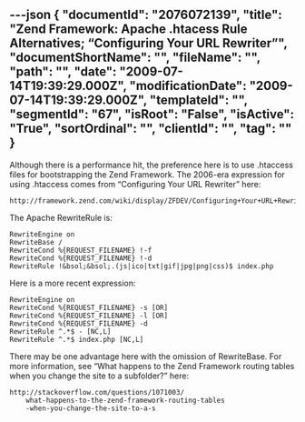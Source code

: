 ---json
{
  "documentId": "2076072139",
  "title": "Zend Framework: Apache .htacess Rule Alternatives; “Configuring Your URL Rewriter”",
  "documentShortName": "",
  "fileName": "",
  "path": "",
  "date": "2009-07-14T19:39:29.000Z",
  "modificationDate": "2009-07-14T19:39:29.000Z",
  "templateId": "",
  "segmentId": "67",
  "isRoot": "False",
  "isActive": "True",
  "sortOrdinal": "",
  "clientId": "",
  "tag": ""
}
---

Although there is a performance hit, the preference here is to use .htaccess files for bootstrapping the Zend Framework. The 2006-era expression for using .htaccess comes from “Configuring Your URL Rewriter” here:

    http://framework.zend.com/wiki/display/ZFDEV/Configuring+Your+URL+Rewriter

The Apache RewriteRule is:

    RewriteEngine on
    RewriteBase /
    RewriteCond %{REQUEST_FILENAME} !-f
    RewriteCond %{REQUEST_FILENAME} !-d
    RewriteRule !&bsol;&bsol;.(js|ico|txt|gif|jpg|png|css)$ index.php

Here is a more recent expression:

    RewriteEngine on
    RewriteCond %{REQUEST_FILENAME} -s [OR]
    RewriteCond %{REQUEST_FILENAME} -l [OR]
    RewriteCond %{REQUEST_FILENAME} -d 
    RewriteRule ^.*$ - [NC,L]
    RewriteRule ^.*$ index.php [NC,L]

There may be one advantage here with the omission of RewriteBase. For more information, see “What happens to the Zend Framework routing tables when you change the site to a subfolder?” here:

    http://stackoverflow.com/questions/1071003/
        what-happens-to-the-zend-framework-routing-tables
        -when-you-change-the-site-to-a-s
